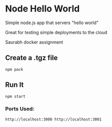 # Node Hello World

Simple node.js app that servers "hello world"

Great for testing simple deployments to the cloud

Saurabh docker assignment

## Create a .tgz file

`npm pack`

## Run It

`npm start`
### Ports Used:
`http://localhost:3000
http://localhost:3001`

